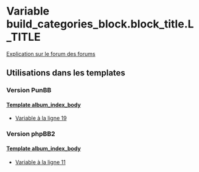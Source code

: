 # Variable build_categories_block.block_title.L_TITLE
[Explication sur le forum des forums](http://forum.forumactif.com/t294113-listing-des-variables#build_categories_block.block_title.L_TITLE)
## Utilisations dans les templates
### Version PunBB
#### [Template album_index_body](punbb/album_index_body.md)
* [Variable à la ligne 19](../punbb/album_index_body.tpl#L19)
### Version phpBB2
#### [Template album_index_body](subsilver/album_index_body.md)
* [Variable à la ligne 11](../subsilver/album_index_body.tpl#L11)